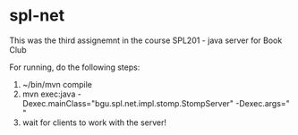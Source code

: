 # spl-net
This was the third assignemnt in the course SPL201 - java server for Book Club

For running, do the following steps:

1) ~/bin/mvn compile
2) mvn exec:java -Dexec.mainClass="bgu.spl.net.impl.stomp.StompServer" -Dexec.args="<port> <serverType>"
3) wait for clients to work with the server!
